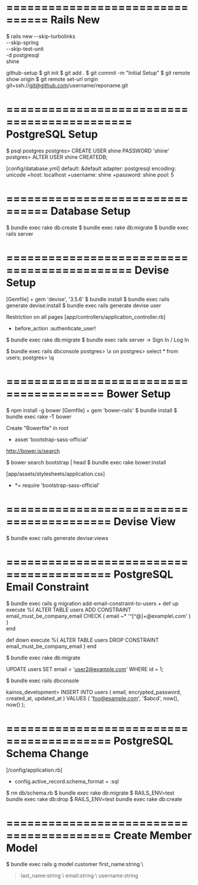 ================================
Rails New
================================

$ rails new --skip-turbolinks \
            --skip-spring     \
            --skip-test-unit  \
            -d postgresql     \
            shine

<note> github-setup
$ git init
$ git add . 
$ git commit -m "Initial Setup"
$ git remote show origin
$ git remote set-url origin git+ssh://git@github.com/username/reponame.git

============================================
PostgreSQL Setup
============================================

$ psql postgres
postgres> CREATE USER shine PASSWORD 'shine'
postgres> ALTER USER shine CREATEDB;

[config/database.yml]
default: &default
	adapter: postgresql
	encoding: unicode
   +host: localhost
   +username: shine
   +password: shine
    pool: 5

================================
Database Setup
================================

$ bundle exec rake db:create
$ bundle exec rake db:migrate
$ bundle exec rails server

============================================
Devise Setup
============================================
[Gemfile] + gem 'devise', '3.5.6'
$ bundle install
$ bundle exec rails generate devise:install
$ bundle exec rails generate devise user

<note>Restriction on all pages
[app/controllers/application_controller.rb]
+ before_action :authenticate_user!

$ bundle exec rake db:migrate
$ bundle exec rails server -> Sign In / Log In

$ bundle exec rails dbconsole
postgres> \x on
postgres> select * from users;
postgres> \q

========================================
Bower Setup
========================================
$ npm install -g bower
[Gemfile] + gem 'bower-rails'
$ bundle install
$ bundle exec rake -T bower

Create "Bowerfile" in root
+ asset 'bootstrap-sass-official' 

<note> http://bower.is/search

$ bower search bootstrap | head
$ bundle exec rake bower:install

[app/assets/stylesheets/application.css]
+ *= require 'bootstrap-sass-official'

=========================================
Devise View
=========================================

$ bundle exec rails generate devise:views

=========================================
PostgreSQL Email Constraint
=========================================

$ bundle exec rails g migration add-email-constraint-to-users
+
def up
	execute %{
		ALTER TABLE
			users 
		ADD CONSTRAINT 
			email_must_be_company_email
		CHECK ( email ~* '^[^@]+@example\\.com' )
	}  
  end

def down
	execute %{
		ALTER TABLE
			users 
		DROP CONSTRAINT
			email_must_be_company_email
	}
end

$ bundle exec rake db:migrate

<note> UPDATE users SET email = 'user2@example.com' WHERE id = 1;

$ bundle exec rails dbconsole

kainos_development> INSERT INTO
				   	users (
				   		email,
				   		encrypted_password,
				   		created_at,
				   		updated_at
				   	)
				   VALUES (
				   	'foo@example.com',
				   	'$abcd',
				   	now(),
				   	now()
				   );

=========================================
PostgreSQL Schema Change
=========================================

[/config/application.rb]
+ config.active_record.schema_format = :sql

$ rm db/schema.rb
$ bundle exec rake db:migrate
$ RAILS_ENV=test bundle exec rake db:drop
$ RAILS_ENV=test bundle exec rake db:create

=========================================
Create Member Model 
=========================================

$ bundle exec rails g model customer first_name:string \ 
> last_name:string \ 
> email:string \ 
> username:string

